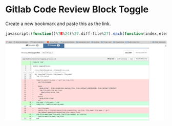 # Gitlab Code Review Block Toggle

Create a new bookmark and paste this as the link.

```js
javascript:(function()%7B%24(%27.diff-file%27).each(function(index,element)%7Bvar id%3D%27toggle-%27%2Bindex%3Belement.id%3Did%3Bvar js%3D"%24(%27%23"%2Bid%2B" .diff-content%27).toggle()%3B"%3Bvar button%3D%27<button onClick%3D"%27%2Bjs%2B%27">Toggle Visibility</button>%27%3B%24(element).prepend(button)%3B%7D)%3B%7D)()%3B
```

![image 1](./gif.gif)
